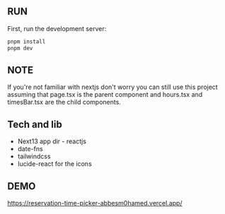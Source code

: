 

## RUN

First, run the development server:

```bash
pnpm install
pnpm dev
```

## NOTE

If you're not familiar with nextjs don't worry you can still use this project assuming that page.tsx is the parent component and hours.tsx and timesBar.tsx are the child components.

## Tech and lib 
* Next13 app dir - reactjs
* date-fns 
* tailwindcss
* lucide-react for the icons

## DEMO
https://reservation-time-picker-abbesm0hamed.vercel.app/